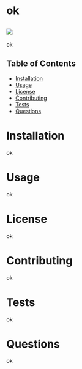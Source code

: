 # ok
  <a href=""><img src="https://img.shields.io/badge/<ok>"></a>
  ---

ok

## Table of Contents
  * [Installation](#installation)
  * [Usage](#usage)
  * [License](#license)
  * [Contributing](#contributing)
  * [Tests](#tests)
  * [Questions](#questions)
# Installation
  ok
# Usage
  ok
# License
  ok
# Contributing
  ok
# Tests
  ok
# Questions  
  ok
